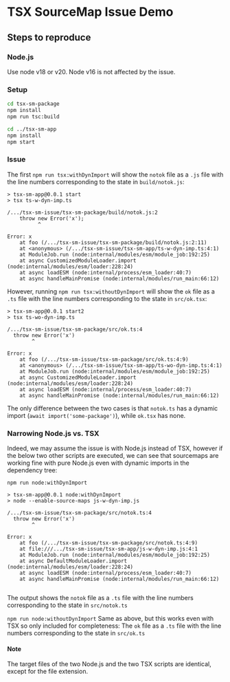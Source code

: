 
# TSX SourceMap Issue Demo

## Steps to reproduce

### Node.js

Use node v18 or v20. Node v16 is not affected by the issue.

### Setup

```bash
cd tsx-sm-package
npm install
npm run tsc:build

cd ../tsx-sm-app
npm install
npm start
```

### Issue

The first `npm run tsx:withDynImport` will show the `notok` file as a `.js` file with the line numbers corresponding to the state in `build/notok.js`:

```
> tsx-sm-app@0.0.1 start
> tsx ts-w-dyn-imp.ts

/.../tsx-sm-issue/tsx-sm-package/build/notok.js:2
    throw new Error('x');
          ^

Error: x
    at foo (/.../tsx-sm-issue/tsx-sm-package/build/notok.js:2:11)
    at <anonymous> (/.../tsx-sm-issue/tsx-sm-app/ts-w-dyn-imp.ts:4:1)
    at ModuleJob.run (node:internal/modules/esm/module_job:192:25)
    at async CustomizedModuleLoader.import (node:internal/modules/esm/loader:228:24)
    at async loadESM (node:internal/process/esm_loader:40:7)
    at async handleMainPromise (node:internal/modules/run_main:66:12)
```

However, running `npm run tsx:withoutDynImport` will show the `ok` file as a `.ts` file with the line numbers corresponding to the state in `src/ok.tsx`:
```
> tsx-sm-app@0.0.1 start2
> tsx ts-wo-dyn-imp.ts

/.../tsx-sm-issue/tsx-sm-package/src/ok.ts:4
  throw new Error('x')
        ^

Error: x
    at foo (/.../tsx-sm-issue/tsx-sm-package/src/ok.ts:4:9)
    at <anonymous> (/.../tsx-sm-issue/tsx-sm-app/ts-wo-dyn-imp.ts:4:1)
    at ModuleJob.run (node:internal/modules/esm/module_job:192:25)
    at async CustomizedModuleLoader.import (node:internal/modules/esm/loader:228:24)
    at async loadESM (node:internal/process/esm_loader:40:7)
    at async handleMainPromise (node:internal/modules/run_main:66:12)

```

The only difference between the two cases is that `notok.ts` has a dynamic import (`await import('some-package')`), while `ok.tsx` has none.

### Narrowing Node.js vs. TSX

Indeed, we may assume the issue is with Node.js instead of TSX, however if the below two other scripts are executed, we can see that sourcemaps are working fine with pure Node.js even with dynamic imports in the dependency tree:

`npm run node:withDynImport`
```
> tsx-sm-app@0.0.1 node:withDynImport
> node --enable-source-maps js-w-dyn-imp.js

/.../tsx-sm-issue/tsx-sm-package/src/notok.ts:4
  throw new Error('x')
        ^

Error: x
    at foo (/.../tsx-sm-issue/tsx-sm-package/src/notok.ts:4:9)
    at file:///.../tsx-sm-issue/tsx-sm-app/js-w-dyn-imp.js:4:1
    at ModuleJob.run (node:internal/modules/esm/module_job:192:25)
    at async DefaultModuleLoader.import (node:internal/modules/esm/loader:228:24)
    at async loadESM (node:internal/process/esm_loader:40:7)
    at async handleMainPromise (node:internal/modules/run_main:66:12)


```
The output shows the `notok` file as a `.ts` file with the line numbers corresponding to the state in `src/notok.ts`

`npm run node:withoutDynImport`
Same as above, but this works even with TSX so only included for completeness: The `ok` file as a `.ts` file with the line numbers corresponding to the state in `src/ok.ts`

#### Note
The target files of the two Node.js and the two TSX scripts are identical, except for the file extension.
